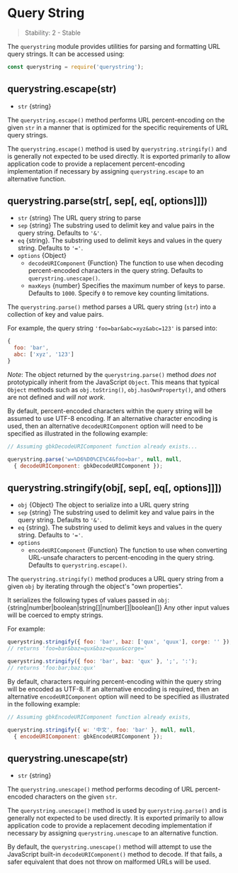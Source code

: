 # Query String

> Stability: 2 - Stable

<!--name=querystring-->

The `querystring` module provides utilities for parsing and formatting URL
query strings. It can be accessed using:

```js
const querystring = require('querystring');
```

## querystring.escape(str)
<!-- YAML
added: v0.1.25
-->

* `str` {string}

The `querystring.escape()` method performs URL percent-encoding on the given
`str` in a manner that is optimized for the specific requirements of URL
query strings.

The `querystring.escape()` method is used by `querystring.stringify()` and is
generally not expected to be used directly. It is exported primarily to allow
application code to provide a replacement percent-encoding implementation if
necessary by assigning `querystring.escape` to an alternative function.

## querystring.parse(str[, sep[, eq[, options]]])
<!-- YAML
added: v0.1.25
changes:
  - version: REPLACEME
    pr-url: https://github.com/nodejs/node/pull/10967
    description: Multiple empty entries are now parsed correctly (e.g. `&=&=`).
  - version: v6.0.0
    pr-url: https://github.com/nodejs/node/pull/6055
    description: The returned object no longer inherits from `Object.prototype`.
  - version: v6.0.0, v4.2.4
    pr-url: https://github.com/nodejs/node/pull/3807
    description: The `eq` parameter may now have a length of more than `1`.
-->

* `str` {string} The URL query string to parse
* `sep` {string} The substring used to delimit key and value pairs in the
  query string. Defaults to `'&'`.
* `eq` {string}. The substring used to delimit keys and values in the
  query string. Defaults to `'='`.
* `options` {Object}
  * `decodeURIComponent` {Function} The function to use when decoding
    percent-encoded characters in the query string. Defaults to
    `querystring.unescape()`.
  * `maxKeys` {number} Specifies the maximum number of keys to parse.
    Defaults to `1000`. Specify `0` to remove key counting limitations.

The `querystring.parse()` method parses a URL query string (`str`) into a
collection of key and value pairs.

For example, the query string `'foo=bar&abc=xyz&abc=123'` is parsed into:

<!-- eslint-disable -->
```js
{
  foo: 'bar',
  abc: ['xyz', '123']
}
```

*Note*: The object returned by the `querystring.parse()` method _does not_
prototypically inherit from the JavaScript `Object`. This means that typical
`Object` methods such as `obj.toString()`, `obj.hasOwnProperty()`, and others
are not defined and *will not work*.

By default, percent-encoded characters within the query string will be assumed
to use UTF-8 encoding. If an alternative character encoding is used, then an
alternative `decodeURIComponent` option will need to be specified as illustrated
in the following example:

```js
// Assuming gbkDecodeURIComponent function already exists...

querystring.parse('w=%D6%D0%CE%C4&foo=bar', null, null,
  { decodeURIComponent: gbkDecodeURIComponent });
```

## querystring.stringify(obj[, sep[, eq[, options]]])
<!-- YAML
added: v0.1.25
-->

* `obj` {Object} The object to serialize into a URL query string
* `sep` {string} The substring used to delimit key and value pairs in the
  query string. Defaults to `'&'`.
* `eq` {string}. The substring used to delimit keys and values in the
  query string. Defaults to `'='`.
* `options`
  * `encodeURIComponent` {Function} The function to use when converting
    URL-unsafe characters to percent-encoding in the query string. Defaults to
    `querystring.escape()`.

The `querystring.stringify()` method produces a URL query string from a
given `obj` by iterating through the object's "own properties".

It serializes the following types of values passed in `obj`:
{string|number|boolean|string[]|number[]|boolean[]}
Any other input values will be coerced to empty strings.

For example:

```js
querystring.stringify({ foo: 'bar', baz: ['qux', 'quux'], corge: '' });
// returns 'foo=bar&baz=qux&baz=quux&corge='

querystring.stringify({ foo: 'bar', baz: 'qux' }, ';', ':');
// returns 'foo:bar;baz:qux'
```

By default, characters requiring percent-encoding within the query string will
be encoded as UTF-8. If an alternative encoding is required, then an alternative
`encodeURIComponent` option will need to be specified as illustrated in the
following example:

```js
// Assuming gbkEncodeURIComponent function already exists,

querystring.stringify({ w: '中文', foo: 'bar' }, null, null,
  { encodeURIComponent: gbkEncodeURIComponent });
```

## querystring.unescape(str)
<!-- YAML
added: v0.1.25
-->
* `str` {string}


The `querystring.unescape()` method performs decoding of URL percent-encoded
characters on the given `str`.

The `querystring.unescape()` method is used by `querystring.parse()` and is
generally not expected to be used directly. It is exported primarily to allow
application code to provide a replacement decoding implementation if
necessary by assigning `querystring.unescape` to an alternative function.

By default, the `querystring.unescape()` method will attempt to use the
JavaScript built-in `decodeURIComponent()` method to decode. If that fails,
a safer equivalent that does not throw on malformed URLs will be used.
